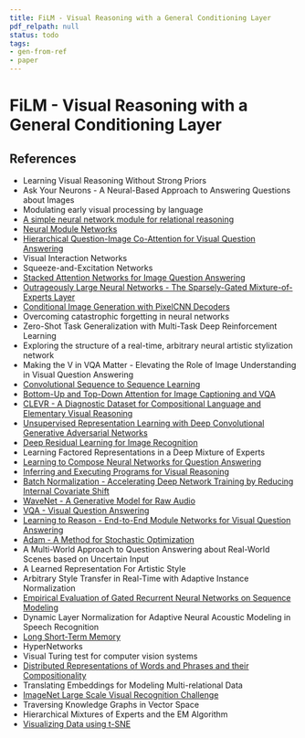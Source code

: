 ```yaml
---
title: FiLM - Visual Reasoning with a General Conditioning Layer
pdf_relpath: null
status: todo
tags:
- gen-from-ref
- paper
---
```


# FiLM - Visual Reasoning with a General Conditioning Layer

## References

- Learning Visual Reasoning Without Strong Priors
- Ask Your Neurons - A Neural-Based Approach to Answering Questions about Images
- Modulating early visual processing by language
- [A simple neural network module for relational reasoning](./a-simple-neural-network-module-for-relational-reasoning.md)
- [Neural Module Networks](./neural-module-networks.md)
- [Hierarchical Question-Image Co-Attention for Visual Question Answering](./hierarchical-question-image-co-attention-for-visual-question-answering.md)
- Visual Interaction Networks
- Squeeze-and-Excitation Networks
- [Stacked Attention Networks for Image Question Answering](./stacked-attention-networks-for-image-question-answering.md)
- [Outrageously Large Neural Networks - The Sparsely-Gated Mixture-of-Experts Layer](./outrageously-large-neural-networks-the-sparsely-gated-mixture-of-experts-layer.md)
- [Conditional Image Generation with PixelCNN Decoders](./conditional-image-generation-with-pixelcnn-decoders.md)
- Overcoming catastrophic forgetting in neural networks
- Zero-Shot Task Generalization with Multi-Task Deep Reinforcement Learning
- Exploring the structure of a real-time, arbitrary neural artistic stylization network
- Making the V in VQA Matter - Elevating the Role of Image Understanding in Visual Question Answering
- [Convolutional Sequence to Sequence Learning](./convolutional-sequence-to-sequence-learning.md)
- [Bottom-Up and Top-Down Attention for Image Captioning and VQA](./bottom-up-and-top-down-attention-for-image-captioning-and-vqa.md)
- [CLEVR - A Diagnostic Dataset for Compositional Language and Elementary Visual Reasoning](./clevr-a-diagnostic-dataset-for-compositional-language-and-elementary-visual-reasoning.md)
- [Unsupervised Representation Learning with Deep Convolutional Generative Adversarial Networks](./unsupervised-representation-learning-with-deep-convolutional-generative-adversarial-networks.md)
- [Deep Residual Learning for Image Recognition](./deep-residual-learning-for-image-recognition.md)
- Learning Factored Representations in a Deep Mixture of Experts
- [Learning to Compose Neural Networks for Question Answering](./learning-to-compose-neural-networks-for-question-answering.md)
- [Inferring and Executing Programs for Visual Reasoning](./inferring-and-executing-programs-for-visual-reasoning.md)
- [Batch Normalization - Accelerating Deep Network Training by Reducing Internal Covariate Shift](./batch-normalization-accelerating-deep-network-training-by-reducing-internal-covariate-shift.md)
- [WaveNet - A Generative Model for Raw Audio](./wavenet-a-generative-model-for-raw-audio.md)
- [VQA - Visual Question Answering](./vqa-visual-question-answering.md)
- [Learning to Reason - End-to-End Module Networks for Visual Question Answering](./learning-to-reason-end-to-end-module-networks-for-visual-question-answering.md)
- [Adam - A Method for Stochastic Optimization](./adam-a-method-for-stochastic-optimization.md)
- A Multi-World Approach to Question Answering about Real-World Scenes based on Uncertain Input
- A Learned Representation For Artistic Style
- Arbitrary Style Transfer in Real-Time with Adaptive Instance Normalization
- [Empirical Evaluation of Gated Recurrent Neural Networks on Sequence Modeling](./empirical-evaluation-of-gated-recurrent-neural-networks-on-sequence-modeling.md)
- Dynamic Layer Normalization for Adaptive Neural Acoustic Modeling in Speech Recognition
- [Long Short-Term Memory](./long-short-term-memory.md)
- HyperNetworks
- Visual Turing test for computer vision systems
- [Distributed Representations of Words and Phrases and their Compositionality](./distributed-representations-of-words-and-phrases-and-their-compositionality.md)
- Translating Embeddings for Modeling Multi-relational Data
- [ImageNet Large Scale Visual Recognition Challenge](./imagenet-large-scale-visual-recognition-challenge.md)
- Traversing Knowledge Graphs in Vector Space
- Hierarchical Mixtures of Experts and the EM Algorithm
- [Visualizing Data using t-SNE](./visualizing-data-using-t-sne.md)
